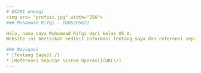 ```yaml
---
# OS201 enbeqi
<img src= "profpic.jpg" width="256">
### Muhammad Rifqi - 1806205621

Halo, nama saya Muhammad Rifqi dari kelas OS A.
Website ini berisikan sedikit informasi tentang saya dan referensi seputar Sistem Operasi.

### Navigasi
* [Tentang Saya](./)
* [Referensi Seputar Sistem Operasi](URLs/)
---
```


